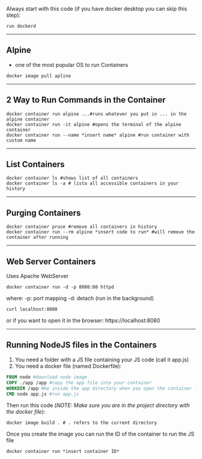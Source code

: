 Always start with this code (if you have docker desktop you can skip this step):

```shell
run dockerd
```

___
## Alpine

- one of the most popular OS to run Containers

```shell
docker image pull apline
```

___
## 2 Way to Run Commands in the Container

```shell
docker container run alpine ...#runs whatever you put in ... in the alpine container
docker container run -it alpine #opens the terminal of the alpine container
docker container run --name *insert name* alpine #run container with custom name
```

___
## List Containers
```shell
docker container ls #shows list of all containers
docker container ls -a # lista all accessible containers in your history
```

___
## Purging Containers
```shell
docker container pruce #remove all containers in history
docker container run --rm alpine *insert code to run* #will remove the container after running
```

___
## Web Server Containers
Uses Apache WebServer
```
docker container run -d -p 8080:80 httpd
```

where:
-p: port mapping
-d: detach (run in the background)

```
curl localhost:8080
```

or if you want to open it in the browser: https://localhost:8080

___
## Running NodeJS files in the Containers
1. You need a folder with a JS file containing your JS code (call it app.js)
2. You need a docker file (named Dockerfile):

```dockerfile
FROM node #download node image
COPY ./app /app #copy the app file into your container
WORKDIR /app #be inside the app directory when you open the container (will create if none)
CMD node app.js #run app.js
```

Then run this code (*NOTE: Make sure you are in the project directory with the docker file*):

```shell
docker image build . # . refers to the current directory
```

Once you create the image you can run the ID of the container to run the JS file

```shell
docker container run *insert container ID* 
```